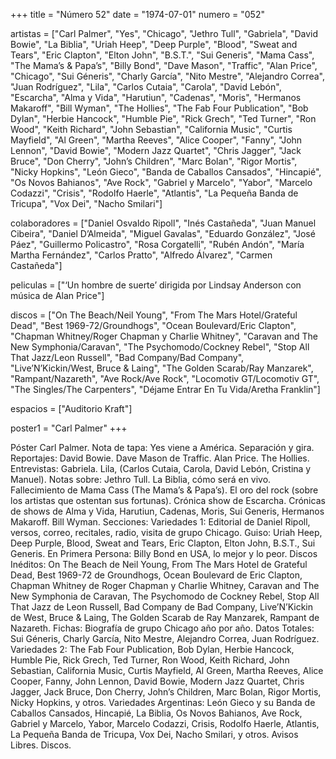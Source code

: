 +++
title = "Número 52"
date = "1974-07-01"
numero = "052"

artistas = ["Carl Palmer", "Yes", "Chicago", "Jethro Tull", "Gabriela", "David Bowie", "La Biblia", "Uriah Heep", "Deep Purple", "Blood", "Sweat and Tears", "Eric Clapton", "Elton John", "B.S.T.", "Sui Generis", "Mama Cass", "The Mama’s & Papa’s", "Billy Bond", "Dave Mason", "Traffic", "Alan Price", "Chicago", "Sui Géneris", "Charly García", "Nito Mestre", "Alejandro Correa", "Juan Rodríguez", "Lila", "Carlos Cutaia", "Carola", "David Lebón", "Escarcha", "Alma y Vida", "Harutiun", "Cadenas", "Moris", "Hermanos Makaroff", "Bill Wyman", "The Hollies", "The Fab Four Publication", "Bob Dylan", "Herbie Hancock", "Humble Pie", "Rick Grech", "Ted Turner", "Ron Wood", "Keith Richard", "John Sebastian", "California Music", "Curtis Mayfield", "Al Green", "Martha Reeves", "Alice Cooper", "Fanny", "John Lennon", "David Bowie", "Modern Jazz Quartet", "Chris Jagger", "Jack Bruce", "Don Cherry", "John’s Children", "Marc Bolan", "Rigor Mortis", "Nicky Hopkins", "León Gieco", "Banda de Caballos Cansados", "Hincapié", "Os Novos Bahianos", "Ave Rock", "Gabriel y Marcelo", "Yabor", "Marcelo Codazzi", "Crisis", "Rodolfo Haerle", "Atlantis", "La Pequeña Banda de Tricupa", "Vox Dei", "Nacho Smilari"]

colaboradores = ["Daniel Osvaldo Ripoll", "Inés Castañeda", "Juan Manuel Cibeira", "Daniel D’Almeida", "Miguel Gavalas", "Eduardo González", "José Páez", "Guillermo Policastro", "Rosa Corgatelli", "Rubén Andón", "María Martha Fernández", "Carlos Pratto", "Alfredo Álvarez", "Carmen Castañeda"]

peliculas = ["‘Un hombre de suerte’ dirigida por Lindsay Anderson con música de Alan Price"]

discos = ["On The Beach/Neil Young", "From The Mars Hotel/Grateful Dead", "Best 1969-72/Groundhogs", "Ocean Boulevard/Eric Clapton", "Chapman Whitney/Roger Chapman y Charlie Whitney", "Caravan and The New Symphonia/Caravan", "The Psychomodo/Cockney Rebel", "Stop All That Jazz/Leon Russell", "Bad Company/Bad Company", "Live’N’Kickin/West, Bruce & Laing", "The Golden Scarab/Ray Manzarek", "Rampant/Nazareth", "Ave Rock/Ave Rock", "Locomotiv GT/Locomotiv GT", "The Singles/The Carpenters", "Déjame Entrar En Tu Vida/Aretha Franklin"]

espacios = ["Auditorio Kraft"]

poster1 = "Carl Palmer"
+++

Póster Carl Palmer.
Nota de tapa: Yes viene a América. Separación y gira. 
Reportajes:
David Bowie. Dave Mason de Traffic. Alan Price. The Hollies. 
Entrevistas:
Gabriela. Lila, (Carlos Cutaia, Carola, David Lebón, Cristina y Manuel).
Notas sobre:
Jethro Tull. 
La Biblia, cómo será en vivo.
Fallecimiento de Mama Cass (The Mama’s & Papa’s). 
El oro del rock (sobre los artistas que ostentan sus fortunas).
Crónica show de Escarcha. 
Crónicas de shows de Alma y Vida, Harutiun, Cadenas, Moris, Sui Generis, Hermanos Makaroff. 
Bill Wyman. 
Secciones:
Variedades 1: Editorial de Daniel Ripoll, versos, correo, recitales, radio, visita de grupo Chicago. 
Guiso: Uriah Heep, Deep Purple, Blood, Sweat and Tears, Eric Clapton, Elton John, B.S.T., Sui Generis. 
En Primera Persona: Billy Bond en USA, lo mejor y lo peor. 
Discos Inéditos: On The Beach de Neil Young, From The Mars Hotel de Grateful Dead, Best 1969-72 de Groundhogs, Ocean Boulevard de Eric Clapton, Chapman Whitney de Roger Chapman y Charlie Whitney, Caravan and The New Symphonia de Caravan, The Psychomodo de Cockney Rebel, Stop All That Jazz de Leon Russell, Bad Company de Bad Company, Live’N’Kickin de West, Bruce & Laing, The Golden Scarab de Ray Manzarek, Rampant de Nazareth. 
Fichas: Biografía de grupo Chicago año por año. 
Datos Totales: Sui Géneris, Charly García, Nito Mestre, Alejandro Correa, Juan Rodríguez. 
Variedades 2: The Fab Four Publication, Bob Dylan, Herbie Hancock, Humble Pie, Rick Grech, Ted Turner, Ron Wood, Keith Richard, John Sebastian, California Music, Curtis Mayfield, Al Green, Martha Reeves, Alice Cooper, Fanny, John Lennon, David Bowie, Modern Jazz Quartet, Chris Jagger, Jack Bruce, Don Cherry, John’s Children, Marc Bolan, Rigor Mortis, Nicky Hopkins, y otros. 
Variedades Argentinas: León Gieco y su Banda de Caballos Cansados, Hincapié, La Biblia, Os Novos Bahianos, Ave Rock, Gabriel y Marcelo, Yabor, Marcelo Codazzi, Crisis, Rodolfo Haerle, Atlantis, La Pequeña Banda de Tricupa, Vox Dei, Nacho Smilari, y otros.
Avisos Libres. Discos.

